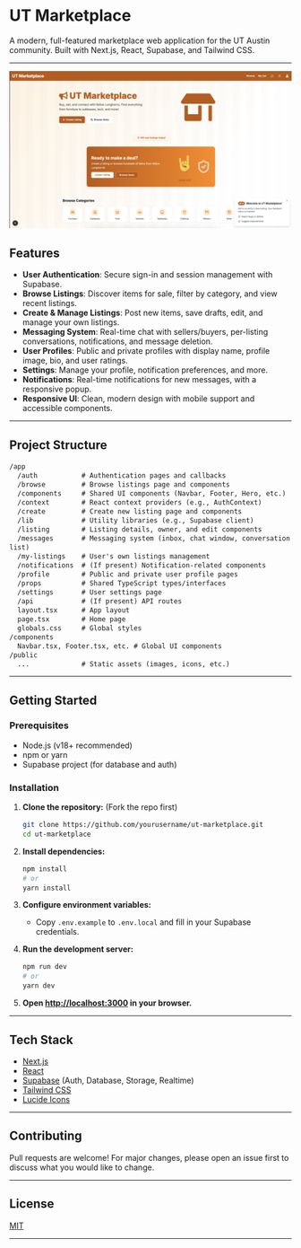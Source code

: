 # UT Marketplace

A modern, full-featured marketplace web application for the UT Austin community. Built with Next.js, React, Supabase, and Tailwind CSS.

---
![Marketplace Screenshot](public/splash_page.png)
## Features

- **User Authentication**: Secure sign-in and session management with Supabase.
- **Browse Listings**: Discover items for sale, filter by category, and view recent listings.
- **Create & Manage Listings**: Post new items, save drafts, edit, and manage your own listings.
- **Messaging System**: Real-time chat with sellers/buyers, per-listing conversations, notifications, and message deletion.
- **User Profiles**: Public and private profiles with display name, profile image, bio, and user ratings.
- **Settings**: Manage your profile, notification preferences, and more.
- **Notifications**: Real-time notifications for new messages, with a responsive popup.
- **Responsive UI**: Clean, modern design with mobile support and accessible components.

---

## Project Structure

```
/app
  /auth           # Authentication pages and callbacks
  /browse         # Browse listings page and components
  /components     # Shared UI components (Navbar, Footer, Hero, etc.)
  /context        # React context providers (e.g., AuthContext)
  /create         # Create new listing page and components
  /lib            # Utility libraries (e.g., Supabase client)
  /listing        # Listing details, owner, and edit components
  /messages       # Messaging system (inbox, chat window, conversation list)
  /my-listings    # User's own listings management
  /notifications  # (If present) Notification-related components
  /profile        # Public and private user profile pages
  /props          # Shared TypeScript types/interfaces
  /settings       # User settings page
  /api            # (If present) API routes
  layout.tsx      # App layout
  page.tsx        # Home page
  globals.css     # Global styles
/components
  Navbar.tsx, Footer.tsx, etc. # Global UI components
/public
  ...             # Static assets (images, icons, etc.)
```

---

## Getting Started

### Prerequisites

- Node.js (v18+ recommended)
- npm or yarn
- Supabase project (for database and auth)

### Installation

1. **Clone the repository:**
    (Fork the repo first)
   ```bash
   git clone https://github.com/yourusername/ut-marketplace.git
   cd ut-marketplace
   ```

2. **Install dependencies:**
   ```bash
   npm install
   # or
   yarn install
   ```

3. **Configure environment variables:**
   - Copy `.env.example` to `.env.local` and fill in your Supabase credentials.

4. **Run the development server:**
   ```bash
   npm run dev
   # or
   yarn dev
   ```

5. **Open [http://localhost:3000](http://localhost:3000) in your browser.**

---

## Tech Stack

- [Next.js](https://nextjs.org/)
- [React](https://react.dev/)
- [Supabase](https://supabase.com/) (Auth, Database, Storage, Realtime)
- [Tailwind CSS](https://tailwindcss.com/)
- [Lucide Icons](https://lucide.dev/icons/)

---

## Contributing

Pull requests are welcome! For major changes, please open an issue first to discuss what you would like to change.

---

## License

[MIT](LICENSE)

---
